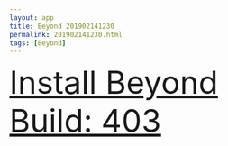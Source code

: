 ```yaml
---
layout: app
title: Beyond 201902141230
permalink: 201902141230.html
tags: [Beyond]
---
```

<div class="pure-g">
    <div class="pure-u-1-1" style="font-size: 4em">
        <a class="pure-button-primary" href="itms-services://?action=download-manifest&url=https%3A%2F%2Flitsungyisigono.github.io%2FTestScript%2Fmanifests%2F201902141230.plist"><i class="fa fa-download" aria-hidden="true"></i>Install Beyond Build: 403</a>
    </div>
</div>